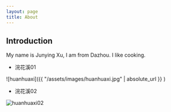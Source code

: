 ```yaml
---
layout: page
title: About
---
```

## Introduction
My name is Junying Xu, I am from Dazhou. I like cooking.

- 浣花溪01

![huanhuaxi]({{ "/assets/images/huanhuaxi.jpg" | absolute_url }} )

- 浣花溪02

![huanhuaxi02](https://github.com/JUNYING2018/jy_blog/blob/gh-pages/assets/images/huanhuaxi_002.jpg?raw=true)

